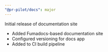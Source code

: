 ```yaml
---
"@pr-pilot/docs": major
---
```


Initial release of documentation site

- Added Fumadocs-based documentation site
- Configured versioning for docs app
- Added to CI build pipeline
